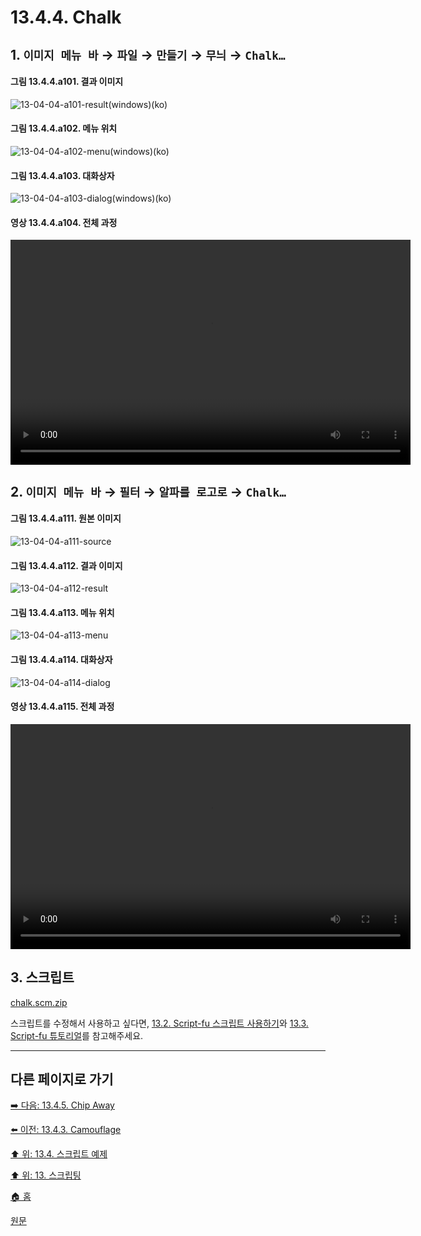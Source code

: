 # 13.4.4. Chalk

## 1. `이미지 메뉴 바` → `파일` → `만들기` → `무늬` → `Chalk…`

#### 그림 13.4.4.a101. 결과 이미지
![13-04-04-a101-result(windows)(ko)](https://github.com/wonder13662/gimp/assets/15767104/cae8a1c0-580f-4772-a09e-82c97f646cd0)

#### 그림 13.4.4.a102. 메뉴 위치
![13-04-04-a102-menu(windows)(ko)](https://github.com/wonder13662/gimp/assets/15767104/a57d9f20-0228-4f6d-abda-c7b5537f1994)

#### 그림 13.4.4.a103. 대화상자
![13-04-04-a103-dialog(windows)(ko)](https://github.com/wonder13662/gimp/assets/15767104/579d65f0-a213-4bc2-b595-8c33cb181d29)

#### 영상 13.4.4.a104. 전체 과정
<video controls="controls" width="640" height="360" src="https://github.com/wonder13662/gimp/assets/15767104/8394a2d7-80f8-48fc-875f-df63a5477610"></video>

## 2. `이미지 메뉴 바` → `필터` → `알파를 로고로` → `Chalk…`

#### 그림 13.4.4.a111. 원본 이미지
![13-04-04-a111-source](https://github.com/wonder13662/gimp/assets/15767104/1ff7c624-089f-4d7e-bc72-5f9111416e31)

#### 그림 13.4.4.a112. 결과 이미지
![13-04-04-a112-result](https://github.com/wonder13662/gimp/assets/15767104/07cf3537-4ea4-427d-9e5c-75c194a8b09f)

#### 그림 13.4.4.a113. 메뉴 위치
![13-04-04-a113-menu](https://github.com/wonder13662/gimp/assets/15767104/78cf8a45-de66-4cbb-849c-812b381c3e64)

#### 그림 13.4.4.a114. 대화상자
![13-04-04-a114-dialog](https://github.com/wonder13662/gimp/assets/15767104/79d825af-f4d1-433d-9fc2-ac2aedf4a1fb)

#### 영상 13.4.4.a115. 전체 과정
<video controls="controls" width="640" height="360" src="https://github.com/wonder13662/gimp/assets/15767104/0a2cdbd6-a161-4cb8-8247-0f53e0a2d99f"></video>

## 3. 스크립트
[chalk.scm.zip](https://github.com/wonder13662/gimp/files/14737263/chalk.scm.zip)

스크립트를 수정해서 사용하고 싶다면, [13.2. Script-fu 스크립트 사용하기](./13-02-00-using-script-fu-scripts.md)와 [13.3. Script-fu 튜토리얼](./13-03-00-a-script-fu-tutorial.md)를 참고해주세요.

***

## 다른 페이지로 가기
[➡️ 다음: 13.4.5. Chip Away](./13-04-05-chip_away.md)

[⬅️ 이전: 13.4.3. Camouflage](./13-04-03-camo.md)

[⬆️ 위: 13.4. 스크립트 예제](./13-04-00-script_examples.md)

[⬆️ 위: 13. 스크립팅](./13-00-scripting.md)

[🏠 홈](./00-home.md)

[원문](https://docs.gimp.org/2.10/ko/gimp-using-text.html#idm7428)
